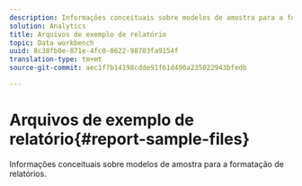```yaml
---
description: Informações conceituais sobre modelos de amostra para a formatação de relatórios.
solution: Analytics
title: Arquivos de exemplo de relatório
topic: Data workbench
uuid: 8c38fb0e-871e-4fc0-8622-98703fa9154f
translation-type: tm+mt
source-git-commit: aec1f7b14198cdde91f61d490a235022943bfedb

---
```



# Arquivos de exemplo de relatório{#report-sample-files}

Informações conceituais sobre modelos de amostra para a formatação de relatórios.

